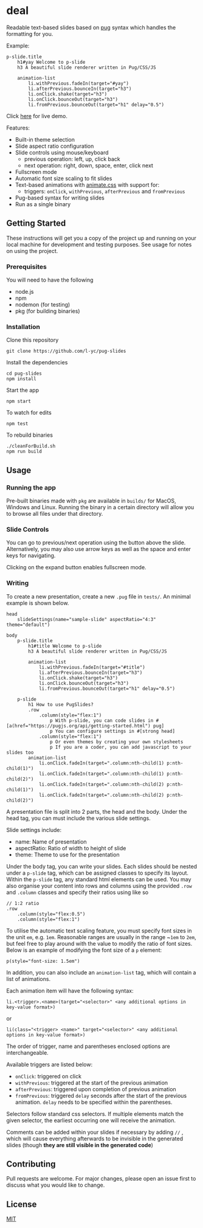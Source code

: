 # deal

Readable text-based slides based on [pug](https://github.com/pugjs/pug) syntax which handles the formatting for you.

Example:
```pug
p-slide.title
    h1#yay Welcome to p-slide
    h3 A beautiful slide renderer written in Pug/CSS/JS

    animation-list
        li.withPrevious.fadeIn(target="#yay")
        li.afterPrevious.bounceIn(target="h3")
        li.onClick.shake(target="h3")
        li.onClick.bounceOut(target="h3")
        li.fromPrevious.bounceOut(target="h1" delay="0.5")
```

Click [here](https://parangspace--lyc.repl.co) for live demo.

Features:
* Built-in theme selection
* Slide aspect ratio configuration
* Slide controls using mouse/keyboard
    * previous operation: left, up, click back
    * next operation: right, down, space, enter, click next
* Fullscreen mode
* Automatic font size scaling to fit slides
* Text-based animations with [animate.css](https://github.com/daneden/animate.css) with support for:
    * triggers: `onClick`, `withPrevious`, `afterPrevious` and `fromPrevious`
* Pug-based syntax for writing slides
* Run as a single binary

## Getting Started

These instructions will get you a copy of the project up and running on your local machine for development and testing purposes. See usage for notes on using the project.

### Prerequisites

You will need to have the following
* node.js
* npm 
* nodemon (for testing)
* pkg (for building binaries)

### Installation

Clone this repository

```shell
git clone https://github.com/l-yc/pug-slides
```

Install the dependencies

```shell
cd pug-slides
npm install
```

Start the app

```shell
npm start
```

To watch for edits
```shell
npm test
```

To rebuild binaries

```shell
./cleanForBuild.sh
npm run build
```

## Usage

### Running the app

Pre-built binaries made with `pkg` are available in `builds/` for MacOS, Windows and Linux. Running the binary in a certain directory will allow you to browse all files under that directory.

### Slide Controls

You can go to previous/next operation using the button above the slide.
Alternatively, you may also use arrow keys as well as the space and enter keys for navigating.

Clicking on the expand button enables fullscreen mode.

### Writing

To create a new presentation, create a new `.pug` file in `tests/`. An minimal example is shown below.

```pug
head
    slideSettings(name="sample-slide" aspectRatio="4:3" theme="default")

body
    p-slide.title
        h1#title Welcome to p-slide
        h3 A beautiful slide renderer written in Pug/CSS/JS

        animation-list
            li.withPrevious.fadeIn(target="#title")
            li.afterPrevious.bounceIn(target="h3")
            li.onClick.shake(target="h3")
            li.onClick.bounceOut(target="h3")
            li.fromPrevious.bounceOut(target="h1" delay="0.5")

    p-slide
        h1 How to use PugSlides?
        .row
            .column(style="flex:1")
                p With p-slide, you can code slides in #[a(href="https://pugjs.org/api/getting-started.html") pug]
                p You can configure settings in #[strong head]
            .column(style="flex:1")
                p Or even themes by creating your own stylesheets
                p If you are a coder, you can add javascript to your slides too
        animation-list
            li.onClick.fadeIn(target=".column:nth-child(1) p:nth-child(1)")
            li.onClick.fadeIn(target=".column:nth-child(1) p:nth-child(2)")
            li.onClick.fadeIn(target=".column:nth-child(2) p:nth-child(1)")
            li.onClick.fadeIn(target=".column:nth-child(2) p:nth-child(2)")
```

A presentation file is split into 2 parts, the head and the body. Under the head tag, you can must include the various slide settings.

Slide settings include:
* name: Name of presentation
* aspectRatio: Ratio of width to height of slide
* theme: Theme to use for the presentation

Under the body tag, you can write your slides. Each slides should be nested under a `p-slide` tag, which can be assigned classes to specify its layout. Within the `p-slide` tag, any standard html elements can be used.  You may also organise your content into rows and columns using the provided `.row` and `.column` classes and specify their ratios using like so

```pug
// 1:2 ratio
.row
    .column(style="flex:0.5")
    .column(style="flex:1")
```

To utilise the automatic text scaling feature, you must specify font sizes in the unit `em`, e.g. `1em`. Reasonable ranges are usually in the range ~`1em` to `2em`, but feel free to play around with the value to modify the ratio of font sizes. Below is an example of modifying the font size of a `p` element:

```pug
p(style="font-size: 1.5em")
```

In addition, you can also include an `animation-list` tag, which will contain a list of animations.

Each animation item will have the following syntax:
```pug
li.<trigger>.<name>(target="<selector>" <any additional options in key-value format>)
```
or
```pug
li(class="<trigger> <name>" target="<selector>" <any additional options in key-value format>)
```

The order of trigger, name and parentheses enclosed options are interchangeable.

Available triggers are listed below:
* `onClick`: triggered on click
* `withPrevious`: triggered at the start of the previous animation
* `afterPrevious`: triggered upon completion of previous animation
* `fromPrevious`: triggered `delay` seconds after the start of the previous animation. `delay` needs to be specified within the parentheses.

Selectors follow standard css selectors. If multiple elements match the given selector, the earliest occurring one will receive the animation.

Comments can be added within your slides if necessary by adding `//` , which will cause everything afterwards to be invisible in the generated slides (though **they are still visible in the generated code**)

## Contributing

Pull requests are welcome. For major changes, please open an issue first to discuss what you would like to change.

## License

[MIT](https://choosealicense.com/licenses/mit/)
